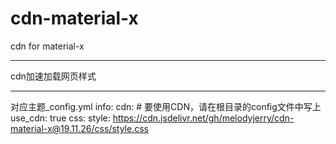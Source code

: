 # cdn-material-x
cdn for material-x
*****
cdn加速加载网页样式
*****
对应主题_config.yml
info: cdn: # 要使用CDN，请在根目录的config文件中写上 use_cdn: true
    css:
      style: https://cdn.jsdelivr.net/gh/melodyjerry/cdn-material-x@19.11.26/css/style.css

